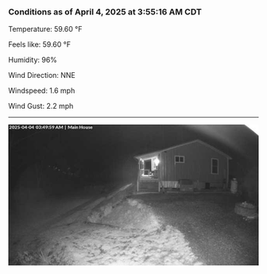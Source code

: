### Conditions as of April 4, 2025 at 3:55:16 AM CDT 

Temperature: 59.60 &deg;F

Feels like: 59.60 &deg;F

Humidity: 96%

Wind Direction: NNE

Windspeed: 1.6 mph

Wind Gust: 2.2 mph

---

<img src="./images/latest.jpeg"/>


